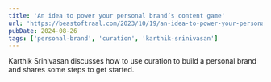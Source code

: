 ```yaml
---
title: 'An idea to power your personal brand’s content game'
url: 'https://beastoftraal.com/2023/10/19/an-idea-to-power-your-personal-brands-content-game/'
pubDate: 2024-08-26
tags: ['personal-brand', 'curation', 'karthik-srinivasan']
---
```


Karthik Srinivasan discusses how to use curation to build a personal brand and shares some steps to get started.
